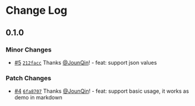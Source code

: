 # Change Log

## 0.1.0

### Minor Changes

- [#5](https://github.com/oniijs/onii/pull/5) [`212facc`](https://github.com/oniijs/onii/commit/212facc6ef6165fd65d88b2bde25b2bc85582dcf) Thanks [@JounQin](https://github.com/JounQin)! - feat: support json values

### Patch Changes

- [#4](https://github.com/oniijs/onii/pull/4) [`6fa8707`](https://github.com/oniijs/onii/commit/6fa870713987c52e3b56d52da3642cba7f565bb2) Thanks [@JounQin](https://github.com/JounQin)! - feat: support basic usage, it works as demo in markdown

